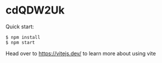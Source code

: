 # cdQDW2Uk

Quick start:

```
$ npm install
$ npm start
````

Head over to https://vitejs.dev/ to learn more about using vite
